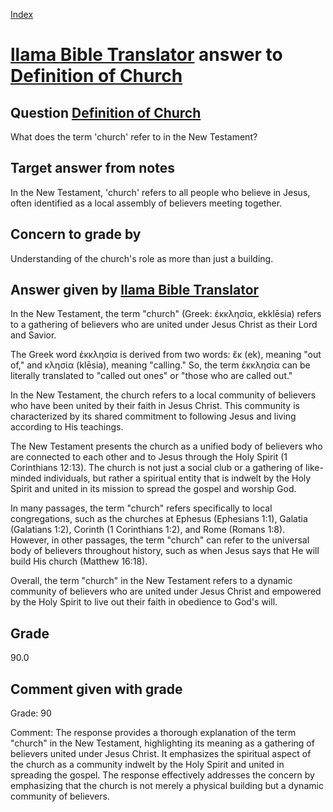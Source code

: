 
[Index](../../index.md)
# [llama Bible Translator](../../answering_models/llama_Bible_Translator.md) answer to [Definition of Church](../../questions/Definition_of_Church.md)

## Question [Definition of Church](../../questions/Definition_of_Church.md)
What does the term 'church' refer to in the New Testament?

## Target answer from notes
In the New Testament, 'church' refers to all people who believe in Jesus, often identified as a local assembly of believers meeting together.

## Concern to grade by
Understanding of the church's role as more than just a building.

## Answer given by [llama Bible Translator](../../answering_models/llama_Bible_Translator.md)
In the New Testament, the term "church" (Greek: ἐκκλησία, ekklēsia) refers to a gathering of believers who are united under Jesus Christ as their Lord and Savior.

The Greek word ἐκκλησία is derived from two words: ἔκ (ek), meaning "out of," and κλησία (klēsia), meaning "calling." So, the term ἐκκλησία can be literally translated to "called out ones" or "those who are called out."

In the New Testament, the church refers to a local community of believers who have been united by their faith in Jesus Christ. This community is characterized by its shared commitment to following Jesus and living according to His teachings.

The New Testament presents the church as a unified body of believers who are connected to each other and to Jesus through the Holy Spirit (1 Corinthians 12:13). The church is not just a social club or a gathering of like-minded individuals, but rather a spiritual entity that is indwelt by the Holy Spirit and united in its mission to spread the gospel and worship God.

In many passages, the term "church" refers specifically to local congregations, such as the churches at Ephesus (Ephesians 1:1), Galatia (Galatians 1:2), Corinth (1 Corinthians 1:2), and Rome (Romans 1:8). However, in other passages, the term "church" can refer to the universal body of believers throughout history, such as when Jesus says that He will build His church (Matthew 16:18).

Overall, the term "church" in the New Testament refers to a dynamic community of believers who are united under Jesus Christ and empowered by the Holy Spirit to live out their faith in obedience to God's will.

## Grade
90.0

## Comment given with grade
Grade: 90

Comment: The response provides a thorough explanation of the term "church" in the New Testament, highlighting its meaning as a gathering of believers united under Jesus Christ. It emphasizes the spiritual aspect of the church as a community indwelt by the Holy Spirit and united in spreading the gospel. The response effectively addresses the concern by emphasizing that the church is not merely a physical building but a dynamic community of believers.
